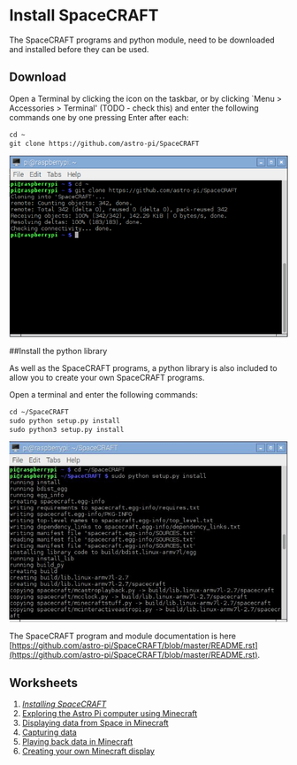 # Install SpaceCRAFT

The SpaceCRAFT programs and python module, need to be downloaded and installed before they can be used.

## Download

Open a Terminal by clicking the icon on the taskbar, or by clicking `Menu > Accessories > Terminal' (TODO - check this) and enter the following commands one by one pressing Enter after each:

```
cd ~
git clone https://github.com/astro-pi/SpaceCRAFT
```

![Downloading SpaceCRAFT](../images/downloadspacecraft.png)

##Install the python library

As well as the SpaceCRAFT programs, a python library is also included to allow you to create your own SpaceCRAFT programs.

Open a terminal and enter the following commands:

```
cd ~/SpaceCRAFT
sudo python setup.py install
sudo python3 setup.py install
```

![Installing SpaceCRAFT](../images/installspacecraft.jpg)

The SpaceCRAFT program and module documentation is here [https://github.com/astro-pi/SpaceCRAFT/blob/master/README.rst](https://github.com/astro-pi/SpaceCRAFT/blob/master/README.rst).

## Worksheets
1. *[Installing SpaceCRAFT](installspacecraft.md)*
2. [Exploring the Astro Pi computer using Minecraft](interactiveastropi.md)
3. [Displaying data from Space in Minecraft](displayingrealtimedata.md)
4. [Capturing data](capturingdata.md)
5. [Playing back data in Minecraft](playbackdata.md)
6. [Creating your own Minecraft display](minecraftdisplay.md)
